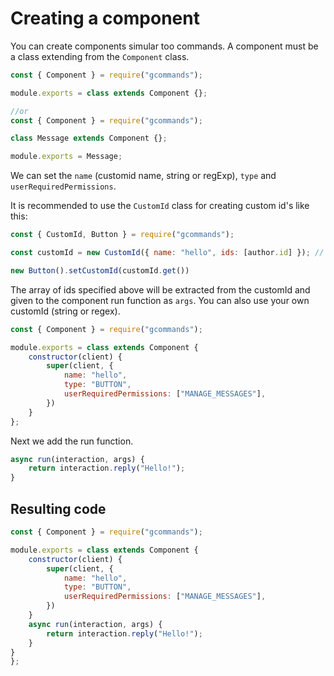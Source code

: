 # Creating a component

You can create components simular too commands. A component must be a class extending from the `Component` class.

```js
const { Component } = require("gcommands");

module.exports = class extends Component {};

//or
const { Component } = require("gcommands");

class Message extends Component {};

module.exports = Message;
```

We can set the `name` (customid name, string or regExp), `type` and `userRequiredPermissions`.

It is recommended to use the `CustomId` class for creating custom id's like this:
```js
const { CustomId, Button } = require("gcommands");

const customId = new CustomId({ name: "hello", ids: [author.id] }); // This will create a custom id looking like this: hello-{some_id}

new Button().setCustomId(customId.get())
```

The array of ids specified above will be extracted from the customId and given to the component run function as `args`. You can also use your own customId (string or regex).

```js
const { Component } = require("gcommands");

module.exports = class extends Component {
    constructor(client) {
        super(client, {
            name: "hello",
            type: "BUTTON",
            userRequiredPermissions: ["MANAGE_MESSAGES"],
        })
    }
};
```

Next we add the run function.

```js
async run(interaction, args) {
    return interaction.reply("Hello!");
}
```

## Resulting code

```js
const { Component } = require("gcommands");

module.exports = class extends Component {
    constructor(client) {
        super(client, {
            name: "hello",
            type: "BUTTON",
            userRequiredPermissions: ["MANAGE_MESSAGES"],
        })
    }
    async run(interaction, args) {
        return interaction.reply("Hello!");
    }
}
};
```
